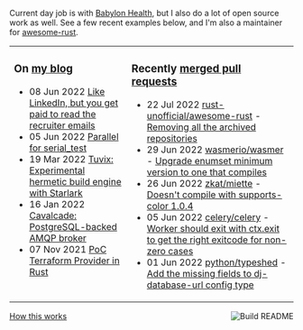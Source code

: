Current day job is with [Babylon Health](https://github.com/babylonhealth), but I also do a lot of open source work as well. See a few recent examples below, and I'm also a maintainer for [awesome-rust](https://github.com/rust-unofficial/awesome-rust).

<table><tr><td valign="top">

### On [my blog](https://tevps.net/blog)
<!-- blog starts -->
* 08 Jun 2022 [Like LinkedIn, but you get paid to read the recruiter emails](https://tevps.net/blog/2022/06/08/linkedin-with-payment)
* 05 Jun 2022 [Parallel for serial_test](https://tevps.net/blog/2022/06/05/parallel-serial-test)
* 19 Mar 2022 [Tuvix: Experimental hermetic build engine with Starlark](https://tevps.net/blog/2022/03/19/tuvix)
* 16 Jan 2022 [Cavalcade: PostgreSQL-backed AMQP broker](https://tevps.net/blog/2022/01/16/cavalcade-amqp-broker)
* 07 Nov 2021 [PoC Terraform Provider in Rust](https://tevps.net/blog/2021/11/07/poc-terraform-provider-rust)
<!-- blog ends -->

</td><td valign="top">

### Recently [merged pull requests](https://github.com/search?o=desc&q=is%3Apr+author%3Apalfrey+-user%3Apalfrey+is%3Amerged+is%3Apublic&s=created&type=Issues)

<!-- prs starts -->
* 22 Jul 2022 [rust-unofficial/awesome-rust](https://github.com/rust-unofficial/awesome-rust) - [Removing all the archived repositories](https://github.com/rust-unofficial/awesome-rust/pull/1320)
* 29 Jun 2022 [wasmerio/wasmer](https://github.com/wasmerio/wasmer) - [Upgrade enumset minimum version to one that compiles](https://github.com/wasmerio/wasmer/pull/2976)
* 26 Jun 2022 [zkat/miette](https://github.com/zkat/miette) - [Doesn't compile with supports-color 1.0.4](https://github.com/zkat/miette/pull/182)
* 05 Jun 2022 [celery/celery](https://github.com/celery/celery) - [Worker should exit with ctx.exit to get the right exitcode for non-zero cases](https://github.com/celery/celery/pull/7544)
* 01 Jun 2022 [python/typeshed](https://github.com/python/typeshed) - [Add the missing fields to dj-database-url config type](https://github.com/python/typeshed/pull/8008)
<!-- prs ends -->

</td></tr></table>

<a href="https://github.com/palfrey/palfrey/actions"><img src="https://github.com/palfrey/palfrey/workflows/Build%20README/badge.svg?branch=main" align="right" alt="Build README"></a> <a href="https://tevps.net/blog/2020/7/11/customising-github-profile-pages/">How this works</a>
